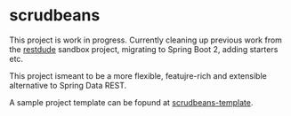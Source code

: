 # scrudbeans

This project is work in progress. Currently cleaning up previous work from the 
[restdude](https://manosbatsis.github.io/restdude/) sandbox project, migrating to Spring Boot 2,
adding starters etc.

This project ismeant to be a more flexible, featujre-rich and extensible alternative to Spring Data REST.

 A sample project template can be fopund at [scrudbeans-template](https://github.com/manosbatsis/scrudbeans-template).